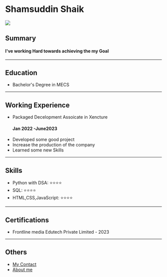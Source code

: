 <!DOCTYPE html>
<html lang="en">
<head>
    <meta charset="UTF-8">
    <title>Resume</title>
    <h1>Shamsuddin Shaik</h1>
    <img src="./Downloads/Photo/MyPhoto.jpg">
    <h2>Summary</h2>
    <h4>I've  working Hard towards achieving the my Goal </h4>
    <hr/>
    <h2>Education</h2>
    <ul>
        <li>Bachelor's Degree in MECS</li>
    </ul>
    <hr>
    <h2>Working Experience</h2>
    <ul><li>Packaged Decelopment Assoicate in Xencture</li>
    <h4>Jan 2022 -June2023</h4></ul>
    <ul>
        <li>Developed some good project</li>
        <li>Increase the production of the company</li>
        <li>Learned some new Skills </li>
    </ul>
    <hr>
    <h2>Skills</h2>
    <ul>
        <li>Python with DSA: ⭐️⭐️⭐️⭐️</li>
        <li>SQL:  ⭐️⭐️⭐️⭐️</li>
        <li>HTML,CSS,JavaScript: ⭐️⭐️⭐️⭐️</li>
    </ul>
    <hr>
    <h2>Certifications</h2>
    <ul>
        <li>Frontline media Edutech Private Limited - 2023</li>
    </ul>
    <hr>
    <h2>Others</h2>
    <ul>
        <li><a href="./public/contact.html"> My Contact</a></li>
        <li><a href="./public/about.html">About me</a></li>
    </ul>
    
</head>
<body>
    
</body>
</html>

